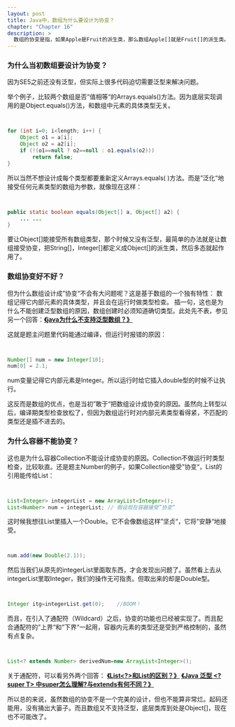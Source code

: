```yaml
---
layout: post
title: Java中，数组为什么要设计为协变？
chapter: "Chapter 16"
description: >
  数组的协变是指，如果Apple是Fruit的派生类，那么数组Apple[]就是Fruit[]的派生类。为什么当初数组要设计为协变？因为SE5之前还没有泛型，但实际上很多代码迫切需要泛型来解决问题。对Java这样成熟的语言，有些问题不能简单地用是不是最优方案来解释，它有自己的历史原因。
---
```




### 为什么当初数组要设计为协变？

因为SE5之前还没有泛型，但实际上很多代码迫切需要泛型来解决问题。

举个例子，比较两个数组是否“值相等“的Arrays.equals()方法。因为底层实现调用的是Object.equals()方法，和数组中元素的具体类型无关。


```java


for (int i=0; i<length; i++) {
    Object o1 = a[i];
    Object o2 = a2[i];
    if (!(o1==null ? o2==null : o1.equals(o2)))
        return false;
}


```



所以当然不想设计成每个类型都要重新定义Arrays.equals( )方法。而是”泛化“地接受任何元素类型的数组为参数，就像现在这样：


```java


public static boolean equals(Object[] a, Object[] a2) {
    ... ...
}


```


要让Object[]能接受所有数组类型，那个时候又没有泛型，最简单的办法就是让数组接受协变，把String[]，Integer[]都定义成Object[]的派生类，然后多态就起作用了。




### 数组协变好不好？

但为什么数组设计成”协变“不会有大问题呢？这是基于数组的一个独有特性：
数组记得它内部元素的具体类型，并且会在运行时做类型检查。
插一句，这也是为什么不能创建泛型数组的原因，数组创建时必须知道确切类型。此处先不表，参见另一个回答：[**《java为什么不支持泛型数组？》**](http://www.ciaoshen.com/2016/08/21/noGenericArray/)

这就是题主问题里代码能通过编译，但运行时报错的原因：


```java


Number[] num = new Integer[10];
num[0] = 2.1;


```


num变量记得它内部元素是Integer。所以运行时给它插入double型的时候不让执行。

这反而是数组的优点，也是当初”敢于“把数组设计成协变的原因。虽然向上转型以后，编译期类型检查放松了，但因为数组运行时对内部元素类型看得紧，不匹配的类型还是插不进去的。




### 为什么容器不能协变？

这也是为什么容器Collection不能设计成协变的原因。Collection不做运行时类型检查，比较耿直。还是题主Number的例子，如果Collection接受”协变“，List<Integer>的引用能传给List<Number>：


```java


List<Integer> integerList = new ArrayList<Integer>();
List<Number> num = integerList; // 假设现在容器接受”协变“


```


这时候我想往List<Number>里插入一个Double。它不会像数组这样”坚贞“，它将”安静“地接受。


```java


num.add(new Double(2.1));


```


然后当我们从原先的integerList里面取东西，才会发现出问题了。虽然看上去从integerList里取Integer，我们的操作无可指责。但取出来的却是Double型。


```java


Integer itg=integerList.get(0);    //BOOM！


```



而且，在引入了通配符（Wildcard）之后，协变的功能也已经被实现了。而且配合通配符的”上界“和”下界“一起用，容器内元素的类型还是受到严格控制的，虽然有点复杂。


```java


List<? extends Number> derivedNum=new ArrayList<Integer>();


```



关于通配符，可以看另外两个回答：
[**《List<?>和List<T>的区别？》**](http://www.ciaoshen.com/2016/08/21/wildcards/)
[**《Java 泛型 <? super T> 中super怎么理解?与extends有何不同？》**](http://www.ciaoshen.com/2016/08/21/superExtends/)




所以总的来说，虽然数组的协变不是一个完美的设计，但也不能算非常烂。起码还能用，没有捅出大篓子。而且数组又不支持泛型，底层类库到处是Object[]，现在也不可能改了。
